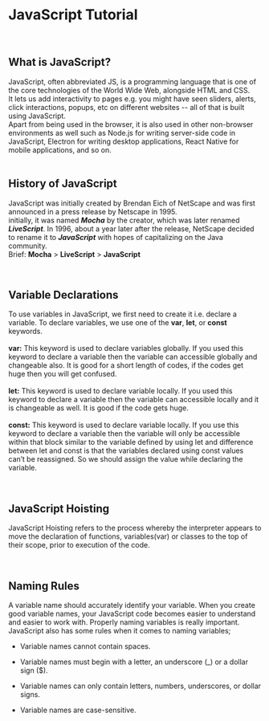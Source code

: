# JavaScript Tutorial
<br>

## What is JavaScript?
JavaScript, often abbreviated JS, is a programming language that is one of the core technologies of the World Wide Web, alongside HTML and CSS.  
It lets us add interactivity to pages e.g. you might have seen sliders, alerts, click interactions, popups, etc on different websites -- all of that is built using JavaScript.  
Apart from being used in the browser, it is also used in other non-browser environments as well such as Node.js for writing server-side code in JavaScript, Electron for writing desktop applications, React Native for mobile applications, and so on.    
  <br>

## History of JavaScript
JavaScript was initially created by Brendan Eich of NetScape and was first announced in a press release by Netscape in 1995.  
initially, it was named ***Mocha*** by the creator, which was later renamed ***LiveScript***. In 1996, about a year later after the release, NetScape decided to rename it to ***JavaScript*** with hopes of capitalizing on the Java community.  
Brief: **Mocha** > **LiveScript** > **JavaScript**  

<br>


## Variable Declarations
To use variables in JavaScript, we first need to create it i.e. declare a variable. To declare variables, we use one of the **var**, **let**, or **const** keywords.  
<br>
**var:** This keyword is used to declare variables globally. If you used this keyword to declare a variable then the variable can accessible globally and changeable also. It is good for a short length of codes, if the codes get huge then you will get confused.  
<br>
**let:** This keyword is used to declare variable locally. If you used this keyword to declare a variable then the variable can accessible locally and it is changeable as well. It is good if the code gets huge.  
<br>
**const:** This keyword is used to declare variable locally. If you use this keyword to declare a variable then the variable will only be accessible within that block similar to the variable defined by using let and difference between let and const is that the variables declared using const values can’t be reassigned. So we should assign the value while declaring the variable.  

<br>

## JavaScript Hoisting
JavaScript Hoisting refers to the process whereby the interpreter appears to move the declaration of functions, variables(var) or classes to the top of their scope, prior to execution of the code.

<br>

## Naming Rules
A variable name should accurately identify your variable. When you create good variable names, your JavaScript code becomes easier to understand and easier to work with. Properly naming variables is really important. JavaScript also has some rules when it comes to naming variables;  

* Variable names cannot contain spaces.

* Variable names must begin with a letter, an underscore (_) or a dollar sign ($).

* Variable names can only contain letters, numbers, underscores, or dollar signs.

* Variable names are case-sensitive.